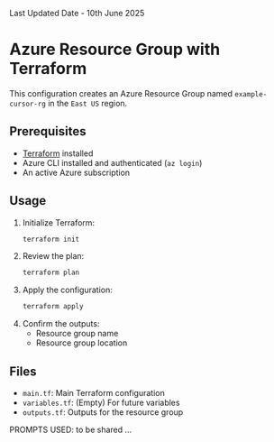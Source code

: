 Last Updated Date - 10th June 2025

# Azure Resource Group with Terraform

This configuration creates an Azure Resource Group named `example-cursor-rg` in the `East US` region.

## Prerequisites
- [Terraform](https://www.terraform.io/downloads.html) installed
- Azure CLI installed and authenticated (`az login`)
- An active Azure subscription

## Usage
1. Initialize Terraform:
   ```sh
   terraform init
   ```
2. Review the plan:
   ```sh
   terraform plan
   ```
3. Apply the configuration:
   ```sh
   terraform apply
   ```
4. Confirm the outputs:
   - Resource group name
   - Resource group location

## Files
- `main.tf`: Main Terraform configuration
- `variables.tf`: (Empty) For future variables
- `outputs.tf`: Outputs for the resource group

PROMPTS USED: to be shared ...